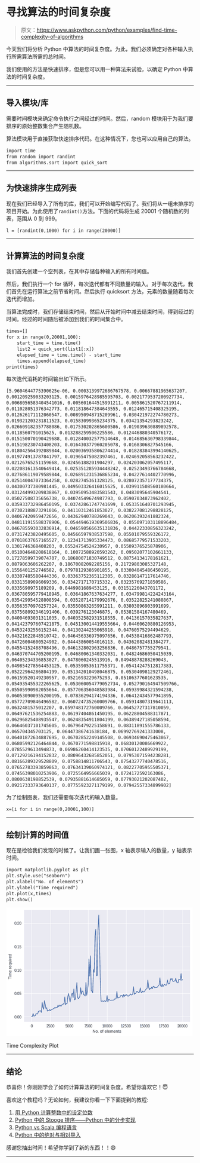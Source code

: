 # 寻找算法的时间复杂度

> 原文：<https://www.askpython.com/python/examples/find-time-complexity-of-algorithms>

今天我们将分析 Python 中算法的时间复杂度。为此，我们必须确定对各种输入执行所需算法所需的总时间。

我们使用的方法是快速排序，但是您可以用一种算法来试验，以确定 Python 中算法的时间复杂度。

* * *

## 导入模块/库

需要时间模块来确定命令执行之间经过的时间。然后，random 模块用于为我们要排序的原始整数集合产生随机数。

算法模块用于直接获取快速排序代码。在这种情况下，您也可以应用自己的算法。

```
import time
from random import randint
from algorithms.sort import quick_sort

```

* * *

## 为快速排序生成列表

现在我们已经导入了所有的库，我们可以开始编写代码了。我们将从一组未排序的项目开始。为此使用了`randint()`方法。下面的代码将生成 20001 个随机数的列表，范围从 0 到 999。

```
l = [randint(0,1000) for i in range(20000)]

```

* * *

## 计算算法的时间复杂度

我们首先创建一个空列表，在其中存储各种输入的所有时间值。

然后，我们执行一个 for 循环，每次迭代都有不同数量的输入。对于每次迭代，我们首先在运行算法之前节省时间。然后执行 quicksort 方法，元素的数量随着每次迭代而增加。

当算法完成时，我们存储结束时间，然后从开始时间中减去结束时间，得到经过的时间。经过的时间随后被添加到我们的时间集合中。

```
times=[]
for x in range(0,20001,100):
    start_time = time.time()
    list2 = quick_sort(list1[:x])
    elapsed_time = time.time() - start_time
    times.append(elapsed_time)
print(times)

```

每次迭代消耗的时间输出如下所示。

```
[5.9604644775390625e-06, 0.0003139972686767578, 0.00667881965637207, 0.001209259033203125, 0.0015976428985595703, 0.0021779537200927734, 0.0068056583404541016, 0.005601644515991211, 0.005861520767211914, 0.011028051376342773, 0.011818647384643555, 0.012465715408325195, 0.012626171112060547, 0.008950948715209961, 0.030421972274780273, 0.019321203231811523, 0.01583099365234375, 0.03421354293823242, 0.026609182357788086, 0.017530202865600586, 0.019039630889892578, 0.0118560791015625, 0.013288259506225586, 0.012446880340576172, 0.015150070190429688, 0.012840032577514648, 0.014685630798339844, 0.015198230743408203, 0.016430377960205078, 0.0168306827545166, 0.018042564392089844, 0.020036935806274414, 0.018283843994140625, 0.019774913787841797, 0.01965475082397461, 0.024692058563232422, 0.02126765251159668, 0.02456188201904297, 0.024203062057495117, 0.022081613540649414, 0.025351285934448242, 0.02523493766784668, 0.027686119079589844, 0.026891231536865234, 0.04227614402770996, 0.025140047073364258, 0.0282745361328125, 0.028072357177734375, 0.04300737380981445, 0.049503326416015625, 0.039911508560180664, 0.031244993209838867, 0.03950953483581543, 0.0483095645904541, 0.05027508735656738, 0.04074549674987793, 0.05907034873962402, 0.035933732986450195, 0.03742861747741699, 0.053351640701293945, 0.07302188873291016, 0.04110312461853027, 0.038227081298828125, 0.04067420959472656, 0.04362940788269043, 0.06206393241882324, 0.048111915588378906, 0.054494619369506836, 0.055097103118896484, 0.046785593032836914, 0.046590566635131836, 0.04422330856323242, 0.07317423820495605, 0.04566597938537598, 0.05501079559326172, 0.07018637657165527, 0.12341713905334473, 0.08685779571533203, 0.1301746368408203, 0.05524754524230957, 0.05509376525878906, 0.051004648208618164, 0.10072588920593262, 0.09502077102661133, 0.17278599739074707, 0.18680071830749512, 0.08754134178161621, 0.0879063606262207, 0.18670082092285156, 0.21729803085327148, 0.1556401252746582, 0.07978129386901855, 0.033004045486450195, 0.03307485580444336, 0.03363752365112305, 0.03286147117614746, 0.03313589096069336, 0.0342717170715332, 0.03235769271850586, 0.0335690975189209, 0.0449981689453125, 0.03151226043701172, 0.036780595779418945, 0.03641867637634277, 0.034799814224243164, 0.035429954528808594, 0.03528714179992676, 0.03522825241088867, 0.03563570976257324, 0.03550863265991211, 0.03803896903991699, 0.037568092346191406, 0.039276123046875, 0.05381584167480469, 0.04004693031311035, 0.040352582931518555, 0.04136157035827637, 0.041423797607421875, 0.045130014419555664, 0.04460620880126953, 0.04532432556152344, 0.04130244255065918, 0.04760575294494629, 0.04321622848510742, 0.046456336975097656, 0.04538416862487793, 0.04726004600524902, 0.04443860054016113, 0.04362082481384277, 0.04554152488708496, 0.046132802963256836, 0.0486757755279541, 0.046370744705200195, 0.04680061340332031, 0.04824686050415039, 0.06405234336853027, 0.0478060245513916, 0.04948878288269043, 0.049854278564453125, 0.05359053611755371, 0.05414247512817383, 0.05222964286804199, 0.051342010498046875, 0.05304098129272461, 0.06159520149230957, 0.0521693229675293, 0.05106377601623535, 0.054935455322265625, 0.053060054779052734, 0.052790164947509766, 0.05505990982055664, 0.057706356048583984, 0.05939984321594238, 0.060530900955200195, 0.07836294174194336, 0.06412434577941895, 0.05772709846496582, 0.060724735260009766, 0.05914807319641113, 0.0632481575012207, 0.059748172760009766, 0.06452727317810059, 0.06497621536254883, 0.06197404861450195, 0.06228804588317871, 0.06296825408935547, 0.06248354911804199, 0.06389427185058594, 0.06646037101745605, 0.06796479225158691, 0.08311891555786133, 0.065704345703125, 0.06447386741638184, 0.06992769241333008, 0.06401872634887695, 0.06702852249145508, 0.06934690475463867, 0.06805992126464844, 0.0670771598815918, 0.06830120086669922, 0.0785529613494873, 0.06986260414123535, 0.07060122489929199, 0.07129216194152832, 0.08096432685852051, 0.07953071594238281, 0.08166289329528809, 0.0758814811706543, 0.07543277740478516, 0.07652783393859863, 0.07634139060974121, 0.08227705955505371, 0.07456398010253906, 0.0725564956665039, 0.0724172592163086, 0.0800638198852539, 0.07935881614685059, 0.07793021202087402, 0.09217333793640137, 0.07755923271179199, 0.07942557334899902]

```

为了绘制图表，我们还需要每次迭代的输入数量。

```
x=[i for i in range(0,20001,100)]

```

* * *

## 绘制计算的时间值

现在是检验我们发现的时候了。让我们画一张图，x 轴表示输入的数量，y 轴表示时间。

```
import matplotlib.pyplot as plt
plt.style.use("seaborn")
plt.xlabel("No. of elements")
plt.ylabel("Time required")
plt.plot(x,times)
plt.show()

```

![Time Complexity Plot](img/b0ef28da380a3077c61d428e0b05c9ec.png)

Time Complexity Plot

* * *

## 结论

恭喜你！你刚刚学会了如何计算算法的时间复杂度。希望你喜欢它！😇

喜欢这个教程吗？无论如何，我建议你看一下下面提到的教程:

1.  [用 Python 计算整数中的设定位数](https://www.askpython.com/python/examples/calculate-set-bits-integer)
2.  [Python 中的 Stooge 排序——Python 中的分步实现](https://www.askpython.com/python/examples/stooge-sort)
3.  [Python vs Scala 编程语言](https://www.askpython.com/python/python-vs-scala)
4.  [Python 中的绝对与相对导入](https://www.askpython.com/python-modules/absolute-vs-relative-importing)

感谢您抽出时间！希望你学到了新的东西！！😄

* * *